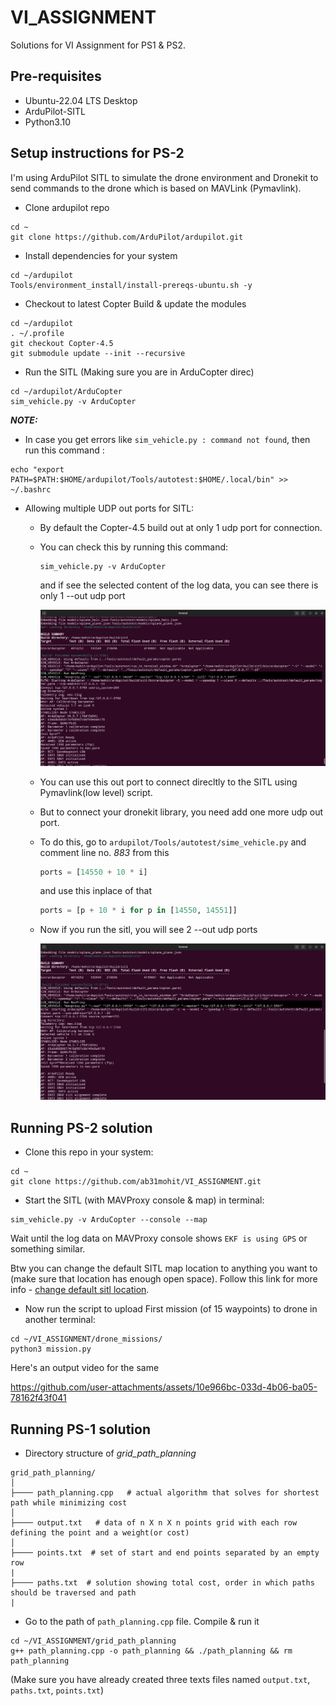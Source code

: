 # VI_ASSIGNMENT
Solutions for VI Assignment for PS1 & PS2.

## Pre-requisites
- Ubuntu-22.04 LTS Desktop
- ArduPilot-SITL
- Python3.10

## Setup instructions for PS-2
I'm using ArduPilot SITL to simulate the drone environment and Dronekit to send commands to the drone which is based on MAVLink (Pymavlink).

- Clone ardupilot repo 
```
cd ~
git clone https://github.com/ArduPilot/ardupilot.git
```
- Install dependencies for your system
```
cd ~/ardupilot
Tools/environment_install/install-prereqs-ubuntu.sh -y
```

- Checkout to latest Copter Build & update the modules
```
cd ~/ardupilot
. ~/.profile
git checkout Copter-4.5
git submodule update --init --recursive
```

- Run the SITL (Making sure you are in ArduCopter direc)
```
cd ~/ardupilot/ArduCopter
sim_vehicle.py -v ArduCopter
```
***NOTE:***
- In case you get errors like `sim_vehicle.py : command not found`, then run this command :
```
echo "export PATH=$PATH:$HOME/ardupilot/Tools/autotest:$HOME/.local/bin" >> ~/.bashrc
```

- Allowing multiple UDP out ports for SITL:    

    - By default the Copter-4.5 build out at only 1 udp port for connection.
    
    - You can check this by running this command:    
        ```
        sim_vehicle.py -v ArduCopter
        ```
        and if see the selected content of the log data, you can see there is only 1 --out udp port

        <div align="center">
        <img src="drone_missions/media/sitl_default_copter4.5.png" alt="Turn windows features on or off" />
        </div>
    
    - You can use this out port to connect direcltly to the SITL using Pymavlink(low level) script.
    
    - But to connect your dronekit library, you need add one more udp out port.
    
    - To do this, go to `ardupilot/Tools/autotest/sime_vehicle.py` and comment line no. *883* from this    

        ```python
        ports = [14550 + 10 * i]
        ``` 
        and use this inplace of that
        ```python
        ports = [p + 10 * i for p in [14550, 14551]]
        ```
    - Now if you run the sitl, you will see 2 --out udp ports

        <div align="center">
        <img src="drone_missions/media/sitl_copter4.5_for_dronekit.png" alt="Turn windows features on or off" />
        </div>


## Running PS-2 solution

- Clone this repo in your system:
```
cd ~
git clone https://github.com/ab31mohit/VI_ASSIGNMENT.git
```
- Start the SITL (with MAVProxy console & map) in terminal:
```
sim_vehicle.py -v ArduCopter --console --map
```
Wait until the log data on MAVProxy console shows `EKF is using GPS` or something similar.    

Btw you can change the default SITL map location to anything you want to (make sure that location has enough open space). Follow this link for more info - [change default sitl location](https://ardupilot.org/dev/docs/using-sitl-for-ardupilot-testing.html#setting-vehicle-start-location:~:text=Setting%20vehicle%20start,locations.txt%0Afile).

- Now run the script to upload First mission (of 15 waypoints) to drone in another terminal:
```
cd ~/VI_ASSIGNMENT/drone_missions/
python3 mission.py
```
Here's an output video for the same 

https://github.com/user-attachments/assets/10e966bc-033d-4b06-ba05-78162f43f041


## Running PS-1 solution

- Directory structure of *grid_path_planning*
```
grid_path_planning/
│
├──── path_planning.cpp   # actual algorithm that solves for shortest path while minimizing cost
│  
├──── output.txt   # data of n X n X n points grid with each row defining the point and a weight(or cost)
│
├──── points.txt  # set of start and end points separated by an empty row
|
├──── paths.txt  # solution showing total cost, order in which paths should be traversed and path
|
```

- Go to the path of `path_planning.cpp` file. Compile & run it
```
cd ~/VI_ASSIGNMENT/grid_path_planning
g++ path_planning.cpp -o path_planning && ./path_planning && rm path_planning
```
(Make sure you have already created three texts files named `output.txt`, `paths.txt`, `points.txt`)
